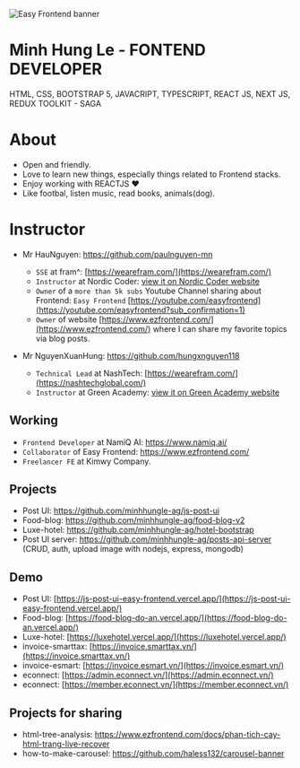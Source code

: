 ![Easy Frontend banner](https://images.unsplash.com/photo-1467232004584-a241de8bcf5d?ixlib=rb-1.2.1&ixid=MnwxMjA3fDB8MHxwaG90by1wYWdlfHx8fGVufDB8fHx8&auto=format&fit=crop&w=1469&q=80)

# Minh Hung Le - FONTEND DEVELOPER
HTML, CSS, BOOTSTRAP 5, JAVACRIPT, TYPESCRIPT, REACT JS, NEXT JS, REDUX TOOLKIT - SAGA

# About

- Open and friendly.
- Love to learn new things, especially things related to Frontend stacks.
- Enjoy working with REACTJS ❤
- Like footbal, listen music, read books, animals(dog).

# Instructor

- Mr HauNguyen: https://github.com/paulnguyen-mn   
  - `SSE` at fram^: [https://wearefram.com/](https://wearefram.com/)
  - `Instructor` at Nordic Coder: [view it on Nordic Coder website](https://nordiccoder.com/khoa-hoc/khoa-hoc-web-front-end-development/)
  - `Owner` of a `more than 5k subs` Youtube Channel sharing about Frontend: `Easy Frontend` [https://youtube.com/easyfrontend](https://youtube.com/easyfrontend?sub_confirmation=1)
  - `Owner` of website [https://www.ezfrontend.com/](https://www.ezfrontend.com/) where I can share my favorite topics via blog posts.
  
- Mr NguyenXuanHung: https://github.com/hungxnguyen118 
  - `Technical Lead` at NashTech: [https://wearefram.com/](https://nashtechglobal.com/)
  - `Instructor` at Green Academy: [view it on Green Academy website](https://www.greenacademy.edu.vn/)

## Working 
- `Frontend Developer` at NamiQ AI: <a href="https://www.namiq.ai/">https://www.namiq.ai/</a>
- `Collaborator` of Easy Frontend: <a href="https://www.ezfrontend.com/">https://www.ezfrontend.com/</a> 
- `Freelancer FE` at Kimwy Company.


## Projects

- Post UI: https://github.com/minhhungle-ag/js-post-ui
- Food-blog: https://github.com/minhhungle-ag/food-blog-v2
- Luxe-hotel: https://github.com/minhhungle-ag/hotel-bootstrap
- Post UI server: https://github.com/minhhungle-ag/posts-api-server (CRUD, auth, upload image with nodejs, express, mongodb)


## Demo

- Post UI: [https://js-post-ui-easy-frontend.vercel.app/](https://js-post-ui-easy-frontend.vercel.app/)
- Food-blog: [https://food-blog-do-an.vercel.app/](https://food-blog-do-an.vercel.app/)
- Luxe-hotel: [https://luxehotel.vercel.app/](https://luxehotel.vercel.app/)
- invoice-smarttax: [https://invoice.smarttax.vn/](https://invoice.smarttax.vn/)
- invoice-esmart: [https://invoice.esmart.vn/](https://invoice.esmart.vn/)
- econnect: [https://admin.econnect.vn/](https://admin.econnect.vn/)
- econnect: [https://member.econnect.vn/](https://member.econnect.vn/)


## Projects for sharing

- html-tree-analysis: https://www.ezfrontend.com/docs/phan-tich-cay-html-trang-live-recover
- how-to-make-carousel: https://github.com/haless132/carousel-banner
